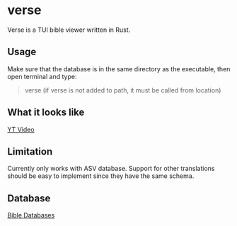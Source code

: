# verse

Verse is a TUI bible viewer written in Rust.


## Usage
Make sure that the database is in the same directory as the executable, then open terminal and type:
> verse
(if verse is not added to path, it must be called from location)

## What it looks like
[YT Video]()


## Limitation
Currently only works with ASV database. Support for other translations should be easy to implement since they have the same schema.

## Database
[Bible Databases](https://github.com/scrollmapper/bible_databases)
